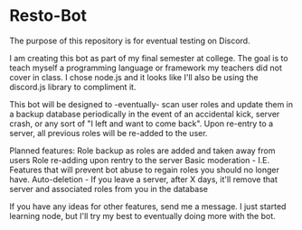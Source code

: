# Resto-Bot
The purpose of this repository is for eventual testing on Discord.

I am creating this bot as part of my final semester at college. The goal is to teach myself a programming language or framework my teachers did not cover in class. I chose node.js and it looks like I'll also be using the discord.js library to compliment it.

This bot will be designed to -eventually- scan user roles and update them in a backup database periodically in the event of an accidental kick, server crash, or any sort of "I left and want to come back". Upon re-entry to a server, all previous roles will be re-added to the user. 

Planned features:
Role backup as roles are added and taken away from users
Role re-adding upon rentry to the server
Basic moderation - I.E. Features that will prevent bot abuse to regain roles you should no longer have.
Auto-deletion - If you leave a server, after X days, it'll remove that server and associated roles from you in the database

If you have any ideas for other features, send me a message. I just started learning node, but I'll try my best to eventually doing more with the bot.
